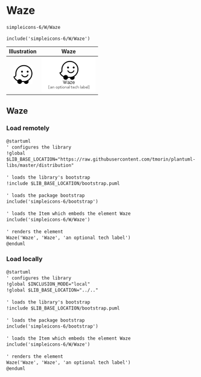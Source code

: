 # Waze


```text
simpleicons-6/W/Waze
```

```text
include('simpleicons-6/W/Waze')
```



| Illustration | Waze |
| :---: | :---: |
| ![illustration for Illustration](../../simpleicons-6/W/Waze.png) | ![illustration for Waze](../../simpleicons-6/W/Waze.Local.png) |




## Waze

### Load remotely
```plantuml
@startuml
' configures the library
!global $LIB_BASE_LOCATION="https://raw.githubusercontent.com/tmorin/plantuml-libs/master/distribution"

' loads the library's bootstrap
!include $LIB_BASE_LOCATION/bootstrap.puml

' loads the package bootstrap
include('simpleicons-6/bootstrap')

' loads the Item which embeds the element Waze
include('simpleicons-6/W/Waze')

' renders the element
Waze('Waze', 'Waze', 'an optional tech label')
@enduml
```

### Load locally
```plantuml
@startuml
' configures the library
!global $INCLUSION_MODE="local"
!global $LIB_BASE_LOCATION="../.."

' loads the library's bootstrap
!include $LIB_BASE_LOCATION/bootstrap.puml

' loads the package bootstrap
include('simpleicons-6/bootstrap')

' loads the Item which embeds the element Waze
include('simpleicons-6/W/Waze')

' renders the element
Waze('Waze', 'Waze', 'an optional tech label')
@enduml
```

